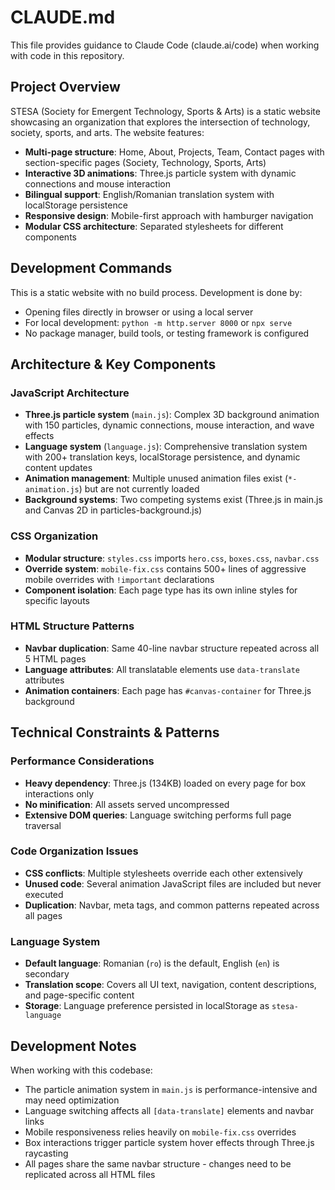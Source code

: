 # CLAUDE.md

This file provides guidance to Claude Code (claude.ai/code) when working with code in this repository.

## Project Overview

STESA (Society for Emergent Technology, Sports & Arts) is a static website showcasing an organization that explores the intersection of technology, society, sports, and arts. The website features:

- **Multi-page structure**: Home, About, Projects, Team, Contact pages with section-specific pages (Society, Technology, Sports, Arts)
- **Interactive 3D animations**: Three.js particle system with dynamic connections and mouse interaction
- **Bilingual support**: English/Romanian translation system with localStorage persistence
- **Responsive design**: Mobile-first approach with hamburger navigation
- **Modular CSS architecture**: Separated stylesheets for different components

## Development Commands

This is a static website with no build process. Development is done by:
- Opening files directly in browser or using a local server
- For local development: `python -m http.server 8000` or `npx serve`
- No package manager, build tools, or testing framework is configured

## Architecture & Key Components

### JavaScript Architecture
- **Three.js particle system** (`main.js`): Complex 3D background animation with 150 particles, dynamic connections, mouse interaction, and wave effects
- **Language system** (`language.js`): Comprehensive translation system with 200+ translation keys, localStorage persistence, and dynamic content updates
- **Animation management**: Multiple unused animation files exist (`*-animation.js`) but are not currently loaded
- **Background systems**: Two competing systems exist (Three.js in main.js and Canvas 2D in particles-background.js)

### CSS Organization
- **Modular structure**: `styles.css` imports `hero.css`, `boxes.css`, `navbar.css`
- **Override system**: `mobile-fix.css` contains 500+ lines of aggressive mobile overrides with `!important` declarations
- **Component isolation**: Each page type has its own inline styles for specific layouts

### HTML Structure Patterns
- **Navbar duplication**: Same 40-line navbar structure repeated across all 5 HTML pages
- **Language attributes**: All translatable elements use `data-translate` attributes
- **Animation containers**: Each page has `#canvas-container` for Three.js background

## Technical Constraints & Patterns

### Performance Considerations
- **Heavy dependency**: Three.js (134KB) loaded on every page for box interactions only
- **No minification**: All assets served uncompressed
- **Extensive DOM queries**: Language switching performs full page traversal

### Code Organization Issues
- **CSS conflicts**: Multiple stylesheets override each other extensively
- **Unused code**: Several animation JavaScript files are included but never executed
- **Duplication**: Navbar, meta tags, and common patterns repeated across all pages

### Language System
- **Default language**: Romanian (`ro`) is the default, English (`en`) is secondary
- **Translation scope**: Covers all UI text, navigation, content descriptions, and page-specific content
- **Storage**: Language preference persisted in localStorage as `stesa-language`

## Development Notes

When working with this codebase:
- The particle animation system in `main.js` is performance-intensive and may need optimization
- Language switching affects all `[data-translate]` elements and navbar links
- Mobile responsiveness relies heavily on `mobile-fix.css` overrides
- Box interactions trigger particle system hover effects through Three.js raycasting
- All pages share the same navbar structure - changes need to be replicated across all HTML files